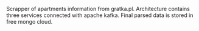 Scrapper of apartments information from gratka.pl. Architecture contains three services connected with apache kafka. Final parsed data is stored in free mongo cloud.
